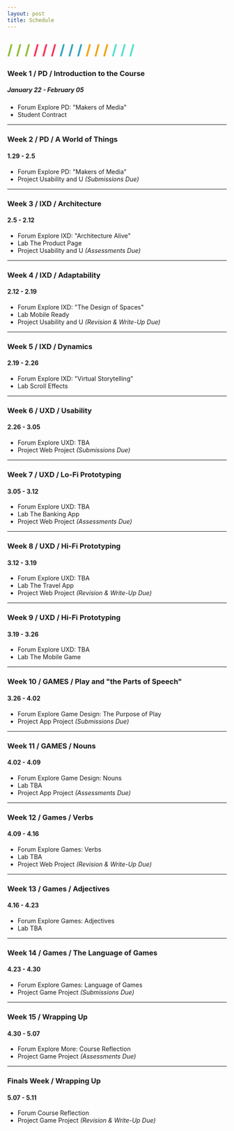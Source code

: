 ```yaml
---
layout: post
title: Schedule
---
```


<div style="margin: 25px 0;">
  <span style="color: #8FBE36; font-size: xx-large; font-weight: bold">/ / / </span>
  <span style="color: #FC315A; font-size: xx-large; font-weight: bold">/ / / </span>
  <span style="color: #33A3C1; font-size: xx-large; font-weight: bold">/ / / </span>
  <span style="color: #F5A205; font-size: xx-large; font-weight: bold">/ / / </span>
  <span style="color: #53DFD3; font-size: xx-large; font-weight: bold">/ / /</span>
</div>

### Week 1 / PD / Introduction to the Course
##### January 22 - February 05
- <span class="label label-forum">Forum</span> Explore PD: "Makers of Media"
- Student Contract

<hr>

### Week 2 / PD / A World of Things
#### 1.29 - 2.5
- <span class="label label-forum">Forum</span> Explore PD: "Makers of Media"
- <span class="label label-project">Project</span> Usability and U _(Submissions Due)_

<hr>

### Week 3 / IXD / Architecture
#### 2.5 - 2.12
- <span class="label label-forum">Forum</span> Explore IXD: "Architecture Alive"
- <span class="label label-lab">Lab</span> The Product Page
- <span class="label label-project">Project</span> Usability and U _(Assessments Due)_

<hr>

### Week 4 / IXD / Adaptability
#### 2.12 - 2.19
- <span class="label label-forum">Forum</span> Explore IXD: "The Design of Spaces"
- <span class="label label-lab">Lab</span> Mobile Ready
- <span class="label label-project">Project</span> Usability and U _(Revision & Write-Up Due)_

<hr>

### Week 5 / IXD / Dynamics
#### 2.19 - 2.26
- <span class="label label-forum">Forum</span> Explore IXD: "Virtual Storytelling"
- <span class="label label-lab">Lab</span> Scroll Effects

<hr>

### Week 6 / UXD / Usability
#### 2.26 - 3.05
- <span class="label label-forum">Forum</span> Explore UXD: TBA
- <span class="label label-project">Project</span> Web Project _(Submissions Due)_

<hr>

### Week 7 / UXD / Lo-Fi Prototyping
#### 3.05 - 3.12
- <span class="label label-forum">Forum</span> Explore UXD: TBA
- <span class="label label-lab">Lab</span> The Banking App
- <span class="label label-project">Project</span> Web Project _(Assessments Due)_

<hr>

### Week 8 / UXD / Hi-Fi Prototyping
#### 3.12 - 3.19
- <span class="label label-forum">Forum</span> Explore UXD: TBA
- <span class="label label-lab">Lab</span> The Travel App
- <span class="label label-project">Project</span> Web Project _(Revision & Write-Up Due)_

<hr>

### Week 9 / UXD / Hi-Fi Prototyping
#### 3.19 - 3.26
- <span class="label label-forum">Forum</span> Explore UXD: TBA
- <span class="label label-lab">Lab</span> The Mobile Game

<hr>

### Week 10 / GAMES / Play and "the Parts of Speech"
#### 3.26 - 4.02
- <span class="label label-forum">Forum</span> Explore Game Design: The Purpose of Play
- <span class="label label-project">Project</span> App Project _(Submissions Due)_

<hr>

### Week 11 / GAMES / Nouns
#### 4.02 - 4.09
- <span class="label label-forum">Forum</span> Explore Game Design: Nouns
- <span class="label label-lab">Lab</span> TBA
- <span class="label label-project">Project</span> App Project _(Assessments Due)_

<hr>

### Week 12 / Games / Verbs
#### 4.09 - 4.16
- <span class="label label-forum">Forum</span> Explore Games: Verbs
- <span class="label label-lab">Lab</span> TBA
- <span class="label label-project">Project</span> Web Project _(Revision & Write-Up Due)_

<hr>

### Week 13 / Games / Adjectives
#### 4.16 - 4.23
- <span class="label label-forum">Forum</span> Explore Games: Adjectives
- <span class="label label-lab">Lab</span> TBA

<hr>

### Week 14 / Games / The Language of Games
#### 4.23 - 4.30
- <span class="label label-forum">Forum</span> Explore Games: Language of Games
- <span class="label label-project">Project</span> Game Project _(Submissions Due)_

<hr>

### Week 15 / Wrapping Up
#### 4.30 - 5.07
- <span class="label label-forum">Forum</span> Explore More: Course Reflection
- <span class="label label-project">Project</span> Game Project _(Assessments Due)_

<hr>

### Finals Week / Wrapping Up
#### 5.07 - 5.11
- <span class="label label-forum">Forum</span> Course Reflection
- <span class="label label-project">Project</span> Game Project _(Revision & Write-Up Due)_
